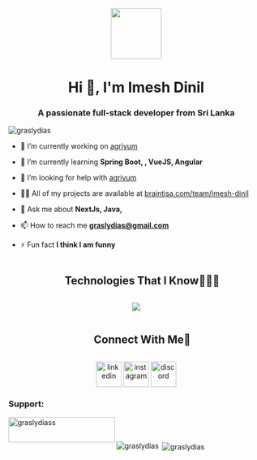 <p align="center"><picture align="center"><img align="center" src = "https://github.com/7oSkaaa/7oSkaaa/blob/main/Images/about_me.gif?raw=true" width = 100px></picture></p>
<h1 align="center">Hi 👋, I'm Imesh Dinil</h1>
<h3 align="center">A passionate full-stack developer from Sri Lanka</h3>

<p align="left"> <img src="https://komarev.com/ghpvc/?username=graslydias&label=Profile%20views&color=0e75b6&style=flat" alt="graslydias" /> </p>

- 🔭 I’m currently working on [agriyum](https://www.linkedin.com/in/grasly-dias/details/projects/?profileUrn=urn%3Ali%3Afsd_profile%3AACoAADpQssABAFlWORBjNGJS-gSjHb5aaRZ0bGc)

- 🌱 I’m currently learning **Spring Boot, , VueJS, Angular**

- 🤝 I’m looking for help with [agriyum](https://www.linkedin.com/in/grasly-dias/details/projects/?profileUrn=urn%3Ali%3Afsd_profile%3AACoAADpQssABAFlWORBjNGJS-gSjHb5aaRZ0bGc)

- 👨‍💻 All of my projects are available at [braintisa.com/team/imesh-dinil](braintisa.com/team/imesh-dinil)

- 💬 Ask me about **NextJs, Java,**

- 📫 How to reach me **graslydias@gmail.com**

- ⚡ Fun fact **I think I am funny**


<!--h1 without bottom border-->
<div id="user-content-toc">
  <ul align="center">
    <summary><h2 style="display: inline-block">Technologies That I Know👨🏻‍💻</h2></summary>
  </ul>
</div>
<!--tech stack icons-->
<p align="center">
  <a href="https://skillicons.dev">
    <img src="https://skillicons.dev/icons?i=git,unreal,bootstrap,blender,photoshop,css,discord,figma,github,html,java,js,spring,linux,mysql,nextjs,nodejs,postman,arduino,react,sketchup,tailwind,ts,vscode&perline=14" />
  </a>
</p>


<!-- Connect with me -->
<!--h2 without bottom border-->
<div id="user-content-toc">
  <ul align="center">
    <summary><h2 style="display: inline-block">Connect With Me🤝</h2></summary>
  </ul>
</div>

<!--icons and links-->
<p align="center">
<a href="inkedin.com/in/grasly-dias/" target="blank"><img align="center" src="https://user-images.githubusercontent.com/88904952/234979284-68c11d7f-1acc-4f0c-ac78-044e1037d7b0.png" alt="linkedin" height="50" width="50" /></a>
<a href="https://www.instagram.com/grasly.dias/" target="blank"><img align="center" src="https://user-images.githubusercontent.com/88904952/234981169-2dd1e58f-4b7e-468c-8213-034ba62156c3.png" alt="instagram" height="50" width="50" /></a>
<a href="https://discord.gg/grasly.dias" target="blank"><img align="center" src="https://user-images.githubusercontent.com/88904952/234982627-019fd336-6248-453c-9b05-97c13fd1d207.png" alt="discord" height="50" width="50" /></a>
  
</p>

<h3 align="left">Support:</h3>
<p><a href="https://www.buymeacoffee.com/graslydiass"> <img align="left" src="https://cdn.buymeacoffee.com/buttons/v2/default-yellow.png" height="50" width="210" alt="graslydiass" /></a></p><br><br>

<p><img align="left" src="https://github-readme-stats.vercel.app/api/top-langs?username=graslydias&show_icons=true&locale=en&layout=compact" alt="graslydias" /></p>

<p>&nbsp;<img align="center" src="https://github-readme-stats.vercel.app/api?username=graslydias&show_icons=true&locale=en" alt="graslydias" /></p>
